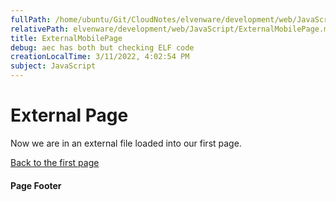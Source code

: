 ```yaml
---
fullPath: /home/ubuntu/Git/CloudNotes/elvenware/development/web/JavaScript/ExternalMobilePage.md
relativePath: elvenware/development/web/JavaScript/ExternalMobilePage.md
title: ExternalMobilePage
debug: aec has both but checking ELF code
creationLocalTime: 3/11/2022, 4:02:54 PM
subject: JavaScript
---
```


<!-- toc -->
<!-- tocstop -->

External Page
=============

Now we are in an external file loaded into our first page.

[Back to the first page](#FirstPage)

#### Page Footer
